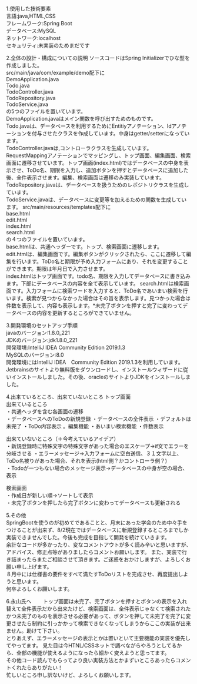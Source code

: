 1.使用した技術要素  
言語:java,HTML,CSS  
フレームワーク:Spring Boot  
データベース:MySQL  
ネットワーク:localhost  
セキュリティ:未実装のためまだです  

2.全体の設計・構成についての説明
ソースコードはSpring Initializerでひな型を作成しました。  
src/main/java/com/example/demo配下に  
DemoApplication.java  
Todo.java  
TodoController.java  
TodoRepository.java  
TodoService.java  
の5つのファイルを置いています。  
DemoApplication.javaはメイン関数を呼び出すためのものです。  
Todo.javaは、データベースを利用するためにEntitiyアノテーション、Idアノテーションを付与させたクラスを作成しています。中身はgetter/setterになっています。  
TodoController.javaは,コントローラクラスを生成しています。RequestMappingアノテーションでマッピングし、トップ画面、編集画面、検索画面に遷移させています。トップ画面(index.html)ではデータベースの中身を表示させ、ToDo名、期限を入力し、追加ボタンを押すとデータベースに追加した後、全件表示させます。編集、検索画面は遷移のみ実装しています。  
TodoRepository.javaは、データベースを扱うためのレポジトリクラスを生成しています。  
TodoService.javaは、データベースに変更等を加えるための関数を生成しています。
src/main/resources/templates配下に  
base.html  
edit.html  
index.html  
search.html  
の４つのファイルを置いています。  
base.htmlは、共通ヘッダーです。トップ、検索画面に遷移します。  
edit.htmlは、編集画面です。編集ボタンがクリックされたら、ここに遷移して編集を行います。ToDo名と期限が予め入力フォームにあり、それを変更することができます。期限は年月日で入力させます。  
index.htmlはトップ画面です。todo名、期限を入力してデータベースに書き込みます。下部にデータベースの内容を全て表示しています。
search.htmlは検索画面です。入力フォームに検索ワードを入力すると、ToDo名であいまい検索を行います。検索が見つからなかった場合はその旨を表示します。見つかった場合は件数を表示して、内容も表示します。*未完了ボタンを押すと完了に変わってデータベースの内容を更新するところができていません。  

3.開発環境のセットアップ手順  
javaのバージョン:1.8.0_221  
JDKのバージョン:jdk1.8.0_221  
開発環境:IntelliJ IDEA Community Edition 2019.1.3  
MySQLのバージョン:8.0  
開発環境にはIntelliJ IDEA　Community Edition 2019.1.3を利用しています。  
Jetbrainsのサイトより無料版をダウンロードし、インストールウィザードに従いインストールしました。その後、oracleのサイトよりJDKをインストールしました。

4.出来ているところ、出来ていないところ
トップ画面  
出来ているところ  
・共通ヘッダを含む各画面の遷移  
・データベースへのToDoの新規登録
・データベースの全件表示
・デフォルトは未完了
・ToDo内容表示
。編集機能
・あいまい検索機能
・件数表示

出来ていないところ（＋今考えているアイデア）  
・新規登録時に特殊文字の特殊文字があった場合のエスケープ→if文でエラーを分岐させる
・エラーメッセージ→入力フォームに空白送信、３１文字以上、ToDo名被りがあった場合、それを表示(html側？かコントローラ側？)    
・Todoが一つもない場合のメッセージ表示→データベースの中身が空の場合、表示

検索画面    
・作成日が新しい順→ソートして表示  
・未完了ボタンを押したら完了ボタンに変わってデータベースも更新される

5.その他  
SpringBootを使うのが初めてであることと、月末にあった学会のため中々手をつけることが出来ず、8/2現在ではデータベースに新規登録するところまでしか実装できませんでした。今後も完成を目指して開発を続けていきます。   
余計なコードが多かったり、変なコメントアウトが多く読み辛いと思いますが、アドバイス、修正点等がありましたらコメントお願いします。 
また、実装で行き詰まったらまたご相談させて頂きます。ご迷惑をおかけしますが、よろしくお願い申し上げます。  
８月中には仕様書の要件をすべて満たすToDoリストを完成させ、再度提出しようと思います。  
何卒よろしくお願いします。  

6.永山氏へ　　
トップ画面は未完了、完了ボタンを押すとボタンの表示を入れ替えて全件表示だから出来たけど、検索画面は、全件表示じゃなくて検索されたかつ未完了のものを表示させる必要があって、ボタンを押して未完了を完了に変更させたら制約に引っかかって検索できなくなってしまうからここの実装が出来ません。助けて下さい。  
とりあえず、エラーメッセージの表示とかは置いといて主要機能の実装を優先してやってます。
見た目は今HTNL/CSSネットで調べながらやろうとしてるから、全部の機能が使えるようになったら細かく変えようと思ってます。  
その他コード読んでもらってより良い実装方法とかまずいところあったらコメントくれたらありがたい！  
忙しいところ申し訳ないけど、よろしくお願いします。
